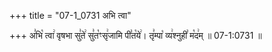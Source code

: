 +++
title = "07-1_0731 अभि त्वा"

+++
अ꣣भि꣡ त्वा꣢ वृषभा सु꣣ते꣢ सु꣣त꣡ꣳसृ꣢जामि पी꣣त꣡ये꣢। तृ꣣म्पा꣡ व्य꣢श्नुही꣣ म꣡द꣢म् ॥ 07-1:0731 ॥